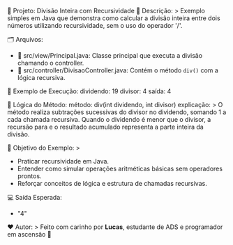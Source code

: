📁 Projeto: Divisão Inteira com Recursividade
📌 Descrição: >
  Exemplo simples em Java que demonstra como calcular a divisão inteira
  entre dois números utilizando recursividade, sem o uso do operador '/'.

🗂️ Arquivos:
  - 🧾 src/view/Principal.java: Classe principal que executa a divisão chamando o controller.
  - 🧾 src/controller/DivisaoController.java: Contém o método `div()` com a lógica recursiva.

🔢 Exemplo de Execução:
  dividendo: 19
  divisor: 4
  saída: 4

🧠 Lógica do Método:
  método: div(int dividendo, int divisor)
  explicação: >
    O método realiza subtrações sucessivas do divisor no dividendo,
    somando 1 a cada chamada recursiva. Quando o dividendo é menor que o divisor,
    a recursão para e o resultado acumulado representa a parte inteira da divisão.

🎯 Objetivo do Exemplo: >
  - Praticar recursividade em Java.
  - Entender como simular operações aritméticas básicas sem operadores prontos.
  - Reforçar conceitos de lógica e estrutura de chamadas recursivas.

💻 Saída Esperada:
  - "4"

❤️ Autor: >
  Feito com carinho por **Lucas**, estudante de ADS e programador em ascensão 🚀  
